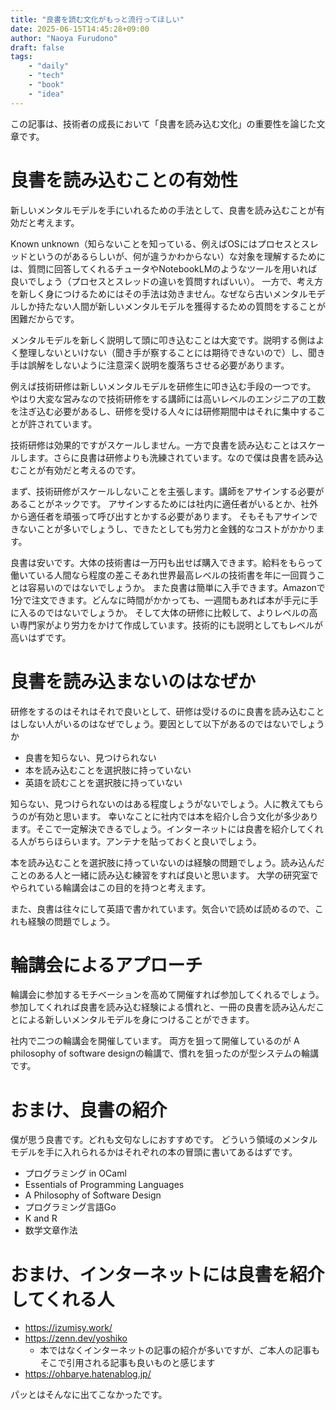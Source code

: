 ```yaml
---
title: "良書を読む文化がもっと流行ってほしい"
date: 2025-06-15T14:45:28+09:00
author: "Naoya Furudono"
draft: false
tags:
    - "daily"
    - "tech"
    - "book"
    - "idea"
---
```


この記事は、技術者の成長において「良書を読み込む文化」の重要性を論じた文章です。

# 良書を読み込むことの有効性

新しいメンタルモデルを手にいれるための手法として、良書を読み込むことが有効だと考えます。

Known unknown（知らないことを知っている、例えばOSにはプロセスとスレッドというのがあるらしいが、何が違うかわからない）な対象を理解するためには、質問に回答してくれるチュータやNotebookLMのようなツールを用いれば良いでしょう（プロセスとスレッドの違いを質問すればいい）。
一方で、考え方を新しく身につけるためにはその手法は効きません。なぜなら古いメンタルモデルしか持たない人間が新しいメンタルモデルを獲得するための質問をすることが困難だからです。

メンタルモデルを新しく説明して頭に叩き込むことは大変です。説明する側はよく整理しないといけない（聞き手が察することには期待できないので）し、聞き手は誤解をしないように注意深く説明を腹落ちさせる必要があります。

例えば技術研修は新しいメンタルモデルを研修生に叩き込む手段の一つです。
やはり大変な営みなので技術研修をする講師には高いレベルのエンジニアの工数を注ぎ込む必要があるし、研修を受ける人々には研修期間中はそれに集中することが許されています。

技術研修は効果的ですがスケールしません。一方で良書を読み込むことはスケールします。さらに良書は研修よりも洗練されています。なので僕は良書を読み込むことが有効だと考えるのです。

まず、技術研修がスケールしないことを主張します。講師をアサインする必要があることがネックです。
アサインするためには社内に適任者がいるとか、社外から適任者を頑張って呼び出すとかする必要があります。
そもそもアサインできないことが多いでしょうし、できたとしても労力と金銭的なコストがかかります。

良書は安いです。大体の技術書は一万円も出せば購入できます。給料をもらって働いている人間なら程度の差こそあれ世界最高レベルの技術書を年に一回買うことは容易いのではないでしょうか。
また良書は簡単に入手できます。Amazonで1分で注文できます。どんなに時間がかかっても、一週間もあれば本が手元に手に入るのではないでしょうか。
そして大体の研修に比較して、よりレベルの高い専門家がより労力をかけて作成しています。技術的にも説明としてもレベルが高いはずです。

# 良書を読み込まないのはなぜか

研修をするのはそれはそれで良いとして、研修は受けるのに良書を読み込むことはしない人がいるのはなぜでしょう。要因として以下があるのではないでしょうか

- 良書を知らない、見つけられない
- 本を読み込むことを選択肢に持っていない
- 英語を読むことを選択肢に持っていない

知らない、見つけられないのはある程度しょうがないでしょう。人に教えてもらうのが有効と思います。
幸いなことに社内では本を紹介し合う文化が多少あります。そこで一定解決できるでしょう。インターネットには良書を紹介してくれる人がちらほらいます。アンテナを貼っておくと良いでしょう。

本を読み込むことを選択肢に持っていないのは経験の問題でしょう。読み込んだことのある人と一緒に読み込む練習をすれば良いと思います。
大学の研究室でやられている輪講会はこの目的を持つと考えます。

また、良書は往々にして英語で書かれています。気合いで読めば読めるので、これも経験の問題でしょう。

# 輪講会によるアプローチ

輪講会に参加するモチベーションを高めて開催すれば参加してくれるでしょう。
参加してくれれば良書を読み込む経験による慣れと、一冊の良書を読み込んだことによる新しいメンタルモデルを身につけることができます。

社内で二つの輪講会を開催しています。
両方を狙って開催しているのが A philosophy of software designの輪講で、慣れを狙ったのが型システムの輪講です。

# おまけ、良書の紹介

僕が思う良書です。どれも文句なしにおすすめです。
どういう領域のメンタルモデルを手に入れられるかはそれぞれの本の冒頭に書いてあるはずです。

- プログラミング in OCaml
- Essentials of Programming Languages
- A Philosophy of Software Design
- プログラミング言語Go
- K and R
- 数学文章作法

# おまけ、インターネットには良書を紹介してくれる人

- https://izumisy.work/
- https://zenn.dev/yoshiko
  - 本ではなくインターネットの記事の紹介が多いですが、ご本人の記事もそこで引用される記事も良いものと感じます
- https://ohbarye.hatenablog.jp/

パッとはそんなに出てこなかったです。
